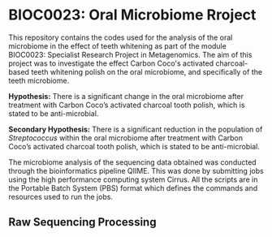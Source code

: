 # BIOC0023: Oral Microbiome Rroject
This repository contains the codes used for the analysis of the oral microbiome in the effect of teeth whitening as part of the module BIOC0023: Specialist Research Project in Metagenomics. The aim of this project was to investigate the effect Carbon Coco's activated charcoal-based teeth whitening polish on the oral microbiome, and specifically of the teeth microbiome.

**Hypothesis:**
There is a significant change in the oral microbiome after treatment with Carbon Coco’s activated charcoal tooth polish, which is stated to be anti-microbial.

**Secondary Hypothesis:**
There is a significant reduction in the population of *Streptococcus* within the oral microbiome after treatment with Carbon Coco’s activated charcoal tooth polish, which is stated to be anti-microbial.

The microbiome analysis of the sequencing data obtained was conducted through the bioinformatics pipeline QIIME. This was done by submitting jobs using the high performance computing system Cirrus. All the scripts are in the Portable Batch System (PBS) format which defines the commands and resources used to run the jobs.

## Raw Sequencing Processing
